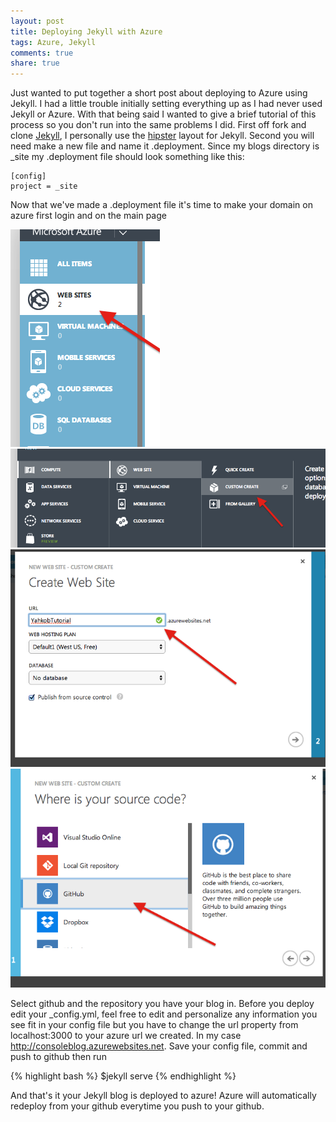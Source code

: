 ```yaml
---
layout: post
title: Deploying Jekyll with Azure
tags: Azure, Jekyll
comments: true
share: true
---
```

Just wanted to put together a short post about deploying to Azure using Jekyll. I had a little trouble initially setting everything up as I had never used Jekyll or Azure. With that being said I wanted to give a brief tutorial of this process so you don't run into the same problems I did. First off fork and clone <a href="https://github.com/jekyll/jekyll">Jekyll</a>, I personally use the <a href="https://github.com/mmistakes/hpstr-jekyll-theme">hipster</a> layout for Jekyll. Second you will need make a new file and name it .deployment. Since my blogs directory is _site my .deployment file should look something like this:


    [config]
    project = _site


Now that we've made a .deployment file it's time to make your domain on azure first login and on the main page

<img src='/images/azureweb.png'>

<img src='/images/customcreate.png'>

<img src='/images/git.png'>

<img src='/images/postsource.png'>



Select github and the repository you have your blog in. Before you deploy edit your _config.yml, feel free to edit and personalize any information you see fit in your config file but you have to change the url property from localhost:3000 to your azure url we created. In my case http://consoleblog.azurewebsites.net. Save your config file, commit and push to github then run

{% highlight bash %}
$jekyll serve
{% endhighlight %}

And that's it your Jekyll blog is deployed to azure! Azure will automatically redeploy from your github everytime you push to your github.